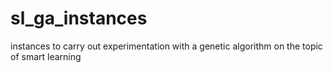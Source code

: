 # sl_ga_instances
instances to carry out experimentation with a genetic algorithm on the topic of smart learning
